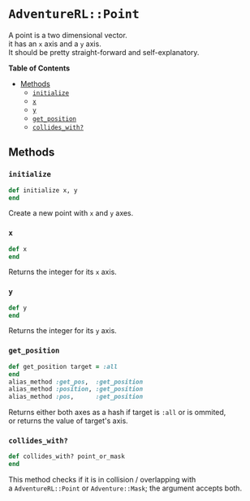 # `AdventureRL::Point`
A point is a two dimensional vector.  
it has an `x` axis and a `y` axis.  
It should be pretty straight-forward and self-explanatory.

__Table of Contents__
- [Methods](#methods)
  - [`initialize`](#initialize)
  - [`x`](#x)
  - [`y`](#y)
  - [`get_position`](#getposition)
  - [`collides_with?`](#collideswith)

## Methods
### `initialize`
```ruby
def initialize x, y
end
```
Create a new point with `x` and `y` axes.

### `x`
```ruby
def x
end
```
Returns the integer for its `x` axis.

### `y`
```ruby
def y
end
```
Returns the integer for its `y` axis.

### `get_position`
```ruby
def get_position target = :all
end
alias_method :get_pos,  :get_position
alias_method :position, :get_position
alias_method :pos,      :get_position
```
Returns either both axes as a hash if target is `:all` or is ommited,  
or returns the value of target's axis.

### `collides_with?`
```ruby
def collides_with? point_or_mask
end
```
This method checks if it is in collision / overlapping with  
a `AdventureRL::Point` or `Adventure::Mask`; the argument accepts both.

